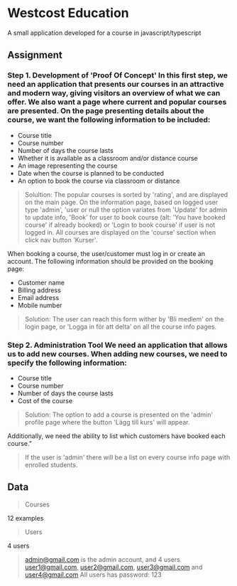 # Westcost Education

A small application developed for a course in javascript/typescript

## Assignment

### Step 1. Development of 'Proof Of Concept' In this first step, we need an application that presents our courses in an attractive and modern way, giving visitors an overview of what we can offer. We also want a page where current and popular courses are presented. On the page presenting details about the course, we want the following information to be included:
- Course title
- Course number
- Number of days the course lasts
- Whether it is available as a classroom and/or distance course
- An image representing the course
- Date when the course is planned to be conducted
- An option to book the course via classroom or distance

> Solultion: The popular courses is sorted by 'rating', and are displayed on the main page. On the information page, based on logged user type 'admin', 'user or null the option variates from 'Update' for admin to update info, 'Book' for user to book course (alt: 'You have booked course' if already booked) or 'Login to book course' if user is not logged in. All courses are displayed on the 'course' section when click nav button 'Kurser'.

When booking a course, the user/customer must log in or create an account. The following information should be provided on the booking page:
- Customer name
- Billing address
- Email address
- Mobile number

> Solution: The user can reach this form wither by 'Bli medlem' on the login page, or 'Logga in för att delta' on all the course info pages.

### Step 2. Administration Tool We need an application that allows us to add new courses. When adding new courses, we need to specify the following information:
- Course title
- Course number
- Number of days the course lasts
- Cost of the course

> Solution: The option to add a course is presented on the 'admin' profile page where the button 'Lägg till kurs' will appear.

Additionally, we need the ability to list which customers have booked each course."

> If the user is 'admin' there will be a list on every course info page with enrolled students.

## Data

> Courses

12 examples

> Users

4 users

> admin@gmail.com is the admin account, and 4 users user1@gmail.com, user2@gmail.com, user3@gmail.com and user4@gmail.com
> All users has password: 123